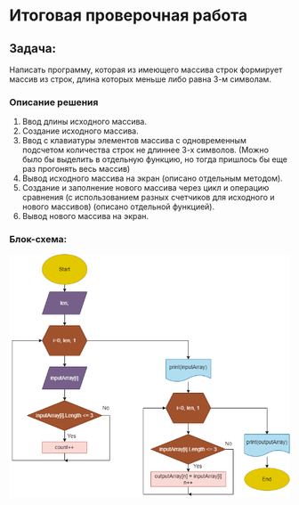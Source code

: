 # Итоговая проверочная работа
## Задача:
Написать программу, которая из имеющего массива строк формирует массив из строк, длина которых меньше либо равна 3-м символам.
### Описание решения
1. Ввод длины исходного массива.
2. Создание исходного массива.
3. Ввод с клавиатуры элементов массива с одновременным подсчетом количества строк не длиннее 3-х символов.
(Можно было бы выделить в отдельную функцию, но тогда пришлось бы еще раз прогонять весь массив)
4. Вывод исходного массива на экран (описано отдельным методом).
5. Создание и заполнение нового массива через цикл и операцию сравнения (с использованием разных счетчиков для исходного и нового массивов)
(описано отдельной функцией).
6. Вывод нового массива на экран.
### Блок-схема:
![Блок-схема](Sheme.png)